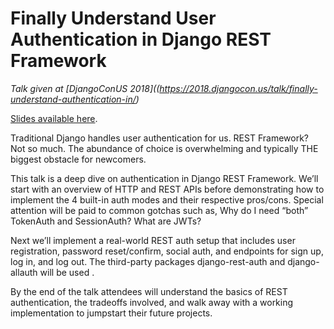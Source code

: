# Finally Understand User Authentication in Django REST Framework

_Talk given at [DjangoConUS 2018]((https://2018.djangocon.us/talk/finally-understand-authentication-in/)_

[Slides available here](https://tinyurl.com/djangocon2018-rest-auth).

Traditional Django handles user authentication for us. REST Framework? Not so much. The abundance of choice is overwhelming and typically THE biggest obstacle for newcomers.

This talk is a deep dive on authentication in Django REST Framework. We’ll start with an overview of HTTP and REST APIs before demonstrating how to implement the 4 built-in auth modes and their respective pros/cons. Special attention will be paid to common gotchas such as, Why do I need “both” TokenAuth and SessionAuth? What are JWTs?

Next we’ll implement a real-world REST auth setup that includes user registration, password reset/confirm, social auth, and endpoints for sign up, log in, and log out. The third-party packages django-rest-auth and django-allauth will be used .

By the end of the talk attendees will understand the basics of REST authentication, the tradeoffs involved, and walk away with a working implementation to jumpstart their future projects.
